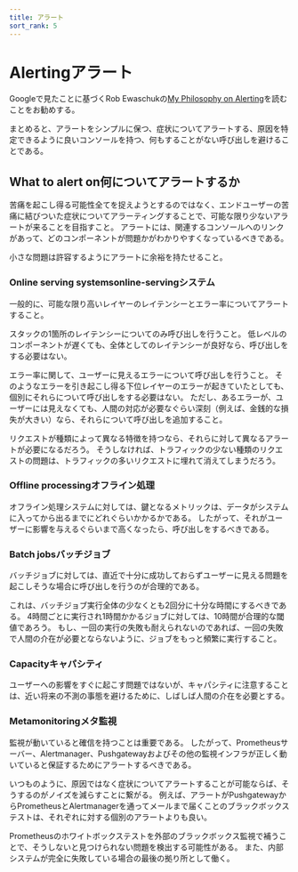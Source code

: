 ```yaml
---
title: アラート
sort_rank: 5
---
```


# <span class="anchor-text-supplement">Alerting</span>アラート

Googleで見たことに基づくRob Ewaschukの[My Philosophy on Alerting](https://docs.google.com/a/boxever.com/document/d/199PqyG3UsyXlwieHaqbGiWVa8eMWi8zzAn0YfcApr8Q/edit)を読むことをお勧めする。

まとめると、アラートをシンプルに保つ、症状についてアラートする、原因を特定できるように良いコンソールを持つ、何もすることがない呼び出しを避けることである。

## <span class="anchor-text-supplement">What to alert on</span>何についてアラートするか

苦痛を起こし得る可能性全てを捉えようとするのではなく、エンドユーザーの苦痛に結びついた症状についてアラーティングすることで、可能な限り少ないアラートが来ることを目指すこと。
アラートには、関連するコンソールへのリンクがあって、どのコンポーネントが問題かがわかりやすくなっているべきである。

小さな問題は許容するようにアラートに余裕を持たせること。

### <span class="anchor-text-supplement">Online serving systems</span>online-servingシステム

一般的に、可能な限り高いレイヤーのレイテンシーとエラー率についてアラートすること。

スタックの1箇所のレイテンシーについてのみ呼び出しを行うこと。
低レベルのコンポーネントが遅くても、全体としてのレイテンシーが良好なら、呼び出しをする必要はない。

エラー率に関して、ユーザーに見えるエラーについて呼び出しを行うこと。
そのようなエラーを引き起こし得る下位レイヤーのエラーが起きていたとしても、個別にそれらについて呼び出しをする必要はない。
ただし、あるエラーが、ユーザーには見えなくても、人間の対応が必要なぐらい深刻（例えば、金銭的な損失が大きい）なら、それらについて呼び出しを追加すること。

リクエストが種類によって異なる特徴を持つなら、それらに対して異なるアラートが必要になるだろう。
そうしなければ、トラフィックの少ない種類のリクエストの問題は、トラフィックの多いリクエストに埋れて消えてしまうだろう。

### <span class="anchor-text-supplement">Offline processing</span>オフライン処理

オフライン処理システムに対しては、鍵となるメトリックは、データがシステムに入ってから出るまでにどれぐらいかかるかである。
したがって、それがユーザーに影響を与えるぐらいまで高くなったら、呼び出しをするべきである。

### <span class="anchor-text-supplement">Batch jobs</span>バッチジョブ

バッチジョブに対しては、直近で十分に成功しておらずユーザーに見える問題を起こしそうな場合に呼び出しを行うのが合理的である。

これは、バッチジョブ実行全体の少なくとも2回分に十分な時間にするべきである。
4時間ごとに実行され1時間かかるジョブに対しては、10時間が合理的な閾値であろう。
もし、一回の実行の失敗も耐えられないのであれば、一回の失敗で人間の介在が必要とならないように、ジョブをもっと頻繁に実行すること。

### <span class="anchor-text-supplement">Capacity</span>キャパシティ

ユーザーへの影響をすぐに起こす問題ではないが、キャパシティに注意することは、近い将来の不測の事態を避けるために、しばしば人間の介在を必要とする。

### <span class="anchor-text-supplement">Metamonitoring</span>メタ監視

監視が動いていると確信を持つことは重要である。
したがって、Prometheusサーバー、Alertmanager、Pushgatewayおよびその他の監視インフラが正しく動いていると保証するためにアラートするべきである。

いつものように、原因ではなく症状についてアラートすることが可能ならば、そうするのがノイズを減らすことに繋がる。
例えば、アラートがPushgatewayからPrometheusとAlertmanagerを通ってメールまで届くことのブラックボックステストは、それぞれに対する個別のアラートよりも良い。

Prometheusのホワイトボックステストを外部のブラックボックス監視で補うことで、そうしないと見つけられない問題を検出する可能性がある。
また、内部システムが完全に失敗している場合の最後の拠り所として働く。
